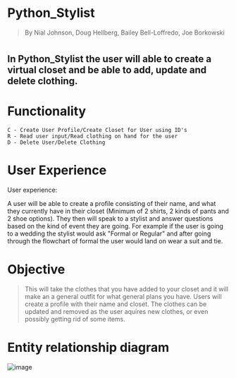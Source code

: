 # Python_Stylist
> By Nial Johnson, Doug Hellberg, Bailey Bell-Loffredo, Joe Borkowski
#
## In Python_Stylist the user will able to create a virtual closet and be able to add, update and delete clothing.

# Functionality

    C - Create User Profile/Create Closet for User using ID's
    R - Read user input/Read clothing on hand for the user
    D - Delete User/Delete Clothing



# User Experience
User experience:

A user will be able to create a profile consisting of their name, and what they currently have in their closet (Minimum of 2 shirts, 2 kinds of pants and 2 shoe options). They then will speak to a stylist and answer questions based on the kind of event they are going. For example if the user is going to a wedding the stylist would ask "Formal or Regular" and after going through the flowchart of formal the user would land on wear a suit and tie. 

# Objective

> This will take the clothes that you have added to your closet and it will make an a general outfit for what general plans you have. Users will create a profile with their name and closet. The clothes can be updated and removed as the user aquires new clothes, or even possibly getting rid of some items.



# Entity relationship diagram 



![image](https://github.com/nj707/phase-3-project/assets/137824532/f5bad316-0522-4cc7-888e-d082257799a0)





